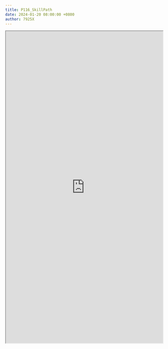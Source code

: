 ```yaml
---
title: P116_SkillPath
date: 2024-01-20 08:00:00 +0800
author: 7925X
---
```


<iframe src="https://y.dialwo.com/7925X2024/20240120-P116_SkillPath.pdf" width="100%" height="1000px"></iframe>
